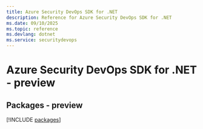 ```yaml
---
title: Azure Security DevOps SDK for .NET
description: Reference for Azure Security DevOps SDK for .NET
ms.date: 09/10/2025
ms.topic: reference
ms.devlang: dotnet
ms.service: securitydevops
---
```

# Azure Security DevOps SDK for .NET - preview
## Packages - preview
[!INCLUDE [packages](security-devops-index.md)]